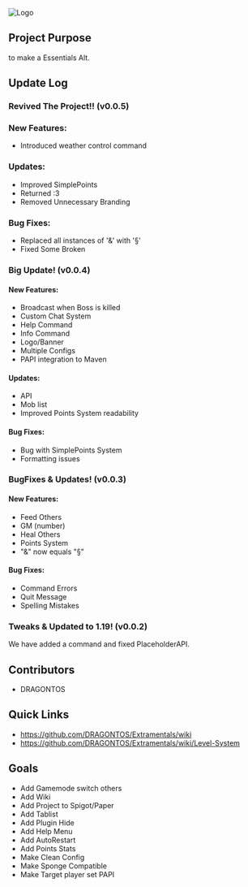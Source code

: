 ![Logo](https://user-images.githubusercontent.com/46651680/187038507-fc196c66-f554-436f-846b-7a718e92ae50.png)

## Project Purpose
to make a Essentials Alt.

## Update Log
###  Revived The Project!! (v0.0.5)

### New Features:
* Introduced weather control command

### Updates:
* Improved SimplePoints
* Returned :3
* Removed Unnecessary Branding

### Bug Fixes:
* Replaced all instances of '&' with '§'
* Fixed Some Broken 

###  Big Update! (v0.0.4)

#### New Features:
* Broadcast when Boss is killed
* Custom Chat System
* Help Command
* Info Command
* Logo/Banner
* Multiple Configs
* PAPI integration to Maven

#### Updates:
* API
* Mob list
* Improved Points System readability

#### Bug Fixes:
* Bug with SimplePoints System
* Formatting issues

### BugFixes & Updates! (v0.0.3)

#### New Features:
* Feed Others
* GM (number)
* Heal Others
* Points System
* "&" now equals "§"

#### Bug Fixes:
* Command Errors
* Quit Message
* Spelling Mistakes

### Tweaks & Updated to 1.19! (v0.0.2)
We have added a command and fixed PlaceholderAPI.

## Contributors
- DRAGONTOS

## Quick Links
- https://github.com/DRAGONTOS/Extramentals/wiki 
- https://github.com/DRAGONTOS/Extramentals/wiki/Level-System

## Goals
 * Add Gamemode switch others
 * Add Wiki
 * Add Project to Spigot/Paper
 * Add Tablist
 * Add Plugin Hide
 * Add Help Menu
 * Add AutoRestart
 * Add Points Stats
 * Make Clean Config
 * Make Sponge Compatible 
 * Make Target player set PAPI
